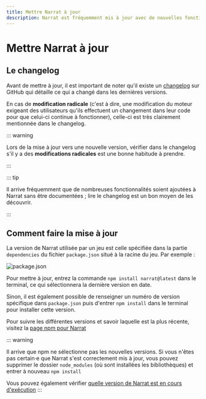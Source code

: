 ```yaml
---
title: Mettre Narrat à jour
description: Narrat est fréquemment mis à jour avec de nouvelles fonctionnalités, améliorations et corrections de bugs ; il est recommandé de le garder à jour.
---
```


# Mettre Narrat à jour

## Le changelog

Avant de mettre à jour, il est important de noter qu'il existe un [changelog](https://github.com/liana-p/narrat-engine/blob/main/CHANGELOG.md) sur GitHub qui détaille ce qui a changé dans les dernières versions.

En cas de **modification radicale** (c'est à dire, une modification du moteur exigeant des utilisateurs qu'ils effectuent un changement dans leur code pour que celui-ci continue à fonctionner), celle-ci est très clairement mentionnée dans le changelog.

::: warning

Lors de la mise à jour vers une nouvelle version, vérifier dans le changelog s'il y a des **modifications radicales** est une bonne habitude à prendre.

:::

::: tip

Il arrive fréquemment que de nombreuses fonctionnalités soient ajoutées à Narrat sans être documentées ; lire le changelog est un bon moyen de les découvrir.

:::

## Comment faire la mise à jour

La version de Narrat utilisée par un jeu est celle spécifiée dans la partie `dependencies` du fichier `package.json` situé à la racine du jeu. Par exemple :

![package.json](/guides/updating/image.png)

Pour mettre à jour, entrez la commande `npm install narrat@latest` dans le terminal, ce qui sélectionnera la dernière version en date.

Sinon, il est également possible de renseigner un numéro de version spécifique dans `package.json` puis d'entrer `npm install` dans le terminal pour installer cette version.

Pour suivre les différentes versions et savoir laquelle est la plus récente, visitez la [page npm pour Narrat](https://www.npmjs.com/package/narrat)

::: warning

Il arrive que npm ne sélectionne pas les nouvelles versions. Si vous n'êtes pas certain·e que Narrat s'est correctement mis à jour, vous pouvez supprimer le dossier `node_modules` (où sont installées les bibliothèques) et entrer à nouveau `npm install`

Vous pouvez également vérifier [quelle version de Narrat est en cours d'exécution](https://docs.narrat.dev/troubleshooting/troubleshooting.html#check-which-version-of-narrat-is-running)
:::
